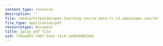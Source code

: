 ```yaml
---
content_type: resource
description: ''
file: /media/https%3A/open-learning-course-data-rc.s3.amazonaws.com/res-3-004-visualizing-materials-science-fall-2017/736aa055746f541e31c4ce8d3e882a01_-MJrb7xScbU.pdf
file_type: application/pdf
resourcetype: Document
title: 3play pdf file
uid: 736aa055-746f-541e-31c4-ce8d3e882a01
---
```

